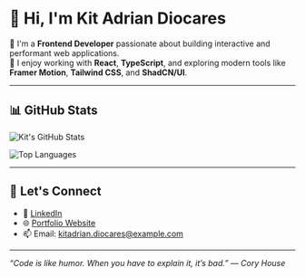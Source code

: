 # 👋 Hi, I'm Kit Adrian Diocares

🎯 I'm a **Frontend Developer** passionate about building interactive and performant web applications.  
🔧 I enjoy working with **React**, **TypeScript**, and exploring modern tools like **Framer Motion**, **Tailwind CSS**, and **ShadCN/UI**.

---

## 📊 GitHub Stats

![Kit's GitHub Stats](https://github-readme-stats.vercel.app/api?username=kitadrian&show_icons=true&theme=tokyonight&hide=stars)

![Top Languages](https://github-readme-stats.vercel.app/api/top-langs/?username=kitadrian&layout=compact&theme=tokyonight)

<!-- Optional: GitHub Streak Stats -->
<!-- ![GitHub Streak](https://streak-stats.demolab.com?user=kitadrian&theme=tokyonight) -->

---

## 🔗 Let's Connect

- 💼 [LinkedIn](https://www.linkedin.com/in/your-link-here)
- 🌐 [Portfolio Website](https://your-portfolio-link.com)
- 📫 Email: kitadrian.diocares@example.com

---

_“Code is like humor. When you have to explain it, it’s bad.” — Cory House_

